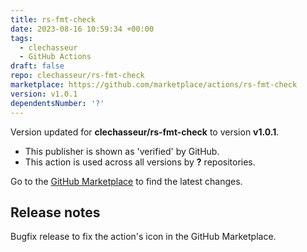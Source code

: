```yaml
---
title: rs-fmt-check
date: 2023-08-16 10:59:34 +00:00
tags:
  - clechasseur
  - GitHub Actions
draft: false
repo: clechasseur/rs-fmt-check
marketplace: https://github.com/marketplace/actions/rs-fmt-check
version: v1.0.1
dependentsNumber: '?'
---
```



Version updated for **clechasseur/rs-fmt-check** to version **v1.0.1**.
- This publisher is shown as 'verified' by GitHub.
- This action is used across all versions by **?** repositories.

Go to the [GitHub Marketplace](https://github.com/marketplace/actions/rs-fmt-check) to find the latest changes.

## Release notes

Bugfix release to fix the action's icon in the GitHub Marketplace.
